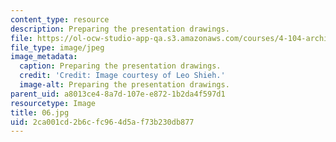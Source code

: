 ```yaml
---
content_type: resource
description: Preparing the presentation drawings.
file: https://ol-ocw-studio-app-qa.s3.amazonaws.com/courses/4-104-architecture-studio-intentions-spring-2005/2ca001cd2b6cfc964d5af73b230db877_06.jpg
file_type: image/jpeg
image_metadata:
  caption: Preparing the presentation drawings.
  credit: 'Credit: Image courtesy of Leo Shieh.'
  image-alt: Preparing the presentation drawings.
parent_uid: a8013ce4-8a7d-107e-e872-1b2da4f597d1
resourcetype: Image
title: 06.jpg
uid: 2ca001cd-2b6c-fc96-4d5a-f73b230db877
---
```

